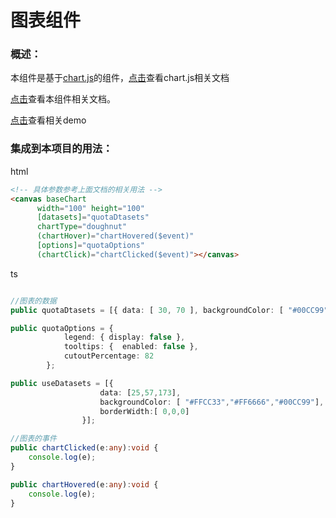 # 图表组件

### 概述：

本组件是基于[chart.js](http://www.chartjs.org/)的组件，[点击](http://www.chartjs.org/docs/#getting-started)查看chart.js相关文档

[点击](https://github.com/valor-software/ng2-charts)查看本组件相关文档。

[点击](http://valor-software.com/ng2-charts/)查看相关demo



### 集成到本项目的用法：

html

```html
<!-- 具体参数参考上面文档的相关用法 -->
<canvas baseChart
      width="100" height="100"
      [datasets]="quotaDtasets"
      chartType="doughnut"
      (chartHover)="chartHovered($event)"
      [options]="quotaOptions"
      (chartClick)="chartClicked($event)"></canvas>
```



ts

```typescript

//图表的数据
public quotaDtasets = [{ data: [ 30, 70 ], backgroundColor: [ "#00CC99","#E7E9ED" ], borderWidth:[  0,0  ] }];

public quotaOptions = {
            legend: { display: false },
            tooltips: {  enabled: false },
            cutoutPercentage: 82
        };

public useDatasets = [{
                    data: [25,57,173],
                    backgroundColor: [ "#FFCC33","#FF6666","#00CC99"],
                    borderWidth:[ 0,0,0]
                }];

//图表的事件
public chartClicked(e:any):void {
    console.log(e);
}

public chartHovered(e:any):void {
    console.log(e);
}
```







